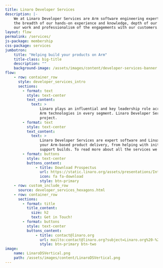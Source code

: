 ```yaml
---
title: Linaro Developer Services
description: |-
    We at Linaro Developer Services are Arm software engineering experts. We pride ourselves on
    the breadth of our hands-on experience and knowledge, depth of our capabilities, quality of
    our work and professionalism of the engagements with our customers.
layout: flow
permalink: /services/
js-package: membership
css-package: services
jumbotron:
    title: "Helping build your products on Arm"
    title-class: big-title
    description: ""
    background-image: /assets/images/content/developer-services-banner.jpg
flow:
    - row: container_row
      style: developer_services_intro
      sections:
        - format: text
          style: text-center
          text_content:
            text: >
                Linaro plays an influential and key leadership role across the Arm ecosystem, developing optimized software for advanced
                Arm technologies in every segment. Linaro Developer Services make that expertise available to you for use on your
                project.
        - format: text
          style: text-center
          text_content:
            text: >
                Linaro Developer Services are expert software and Linux engineers. Our expertise allows us to support all aspects of
                your Arm-based product delivery, from helping with initial board bring up, to upstreaming code and maintaining long-term
                support builds. To read more about all the services we provide, click on the area of interest below.
        - format: buttons
          style: text-center
          buttons_content:
              - title: Download Prospectus
                url: https://static.linaro.org/assets/presentations/IntroductiontoLinaroDeveloperServices.pdf
                icon: fa fa-download
                style: btn-primary
    - row: custom_include_row
      source: developer_services_hexagons.html
    - row: container_row
      sections:
        - format: title
          title_content:
            size: h2
            text: Get in Touch!
        - format: buttons
          style: text-center
          buttons_content:
              - title: contact@linaro.org
                url: mailto:contact@linaro.org?subject=Linaro.org%20-%20Developer%20Services
                style: btn-primary btn-two
image:
    name: LinaroDSVertical.png
    path: /assets/images/content/LinaroDSVertical.png
---
```

